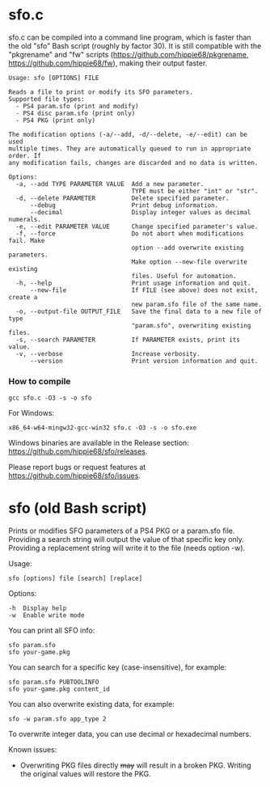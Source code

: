 # sfo.c

sfo.c can be compiled into a command line program, which is faster than the old "sfo" Bash script (roughly by factor 30). It is still compatible with the "pkgrename" and "fw" scripts (https://github.com/hippie68/pkgrename, https://github.com/hippie68/fw), making their output faster.

    Usage: sfo [OPTIONS] FILE
    
    Reads a file to print or modify its SFO parameters.
    Supported file types:
      - PS4 param.sfo (print and modify)
      - PS4 disc param.sfo (print only)
      - PS4 PKG (print only)
    
    The modification options (-a/--add, -d/--delete, -e/--edit) can be used
    multiple times. They are automatically queued to run in appropriate order. If
    any modification fails, changes are discarded and no data is written.
    
    Options:
      -a, --add TYPE PARAMETER VALUE  Add a new parameter.
                                      TYPE must be either "int" or "str".
      -d, --delete PARAMETER          Delete specified parameter.
          --debug                     Print debug information.
          --decimal                   Display integer values as decimal numerals.
      -e, --edit PARAMETER VALUE      Change specified parameter's value.
      -f, --force                     Do not abort when modifications fail. Make
                                      option --add overwrite existing parameters.
                                      Make option --new-file overwrite existing
                                      files. Useful for automation.
      -h, --help                      Print usage information and quit.
          --new-file                  If FILE (see above) does not exist, create a
                                      new param.sfo file of the same name.
      -o, --output-file OUTPUT_FILE   Save the final data to a new file of type
                                      "param.sfo", overwriting existing files.
      -s, --search PARAMETER          If PARAMETER exists, print its value.
      -v, --verbose                   Increase verbosity.
          --version                   Print version information and quit.

### How to compile

    gcc sfo.c -O3 -s -o sfo

For Windows:

    x86_64-w64-mingw32-gcc-win32 sfo.c -O3 -s -o sfo.exe

Windows binaries are available in the Release section: https://github.com/hippie68/sfo/releases.

Please report bugs or request features at https://github.com/hippie68/sfo/issues.

# sfo (old Bash script)

Prints or modifies SFO parameters of a PS4 PKG or a param.sfo file.                  
Providing a search string will output the value of that specific key only.     
Providing a replacement string will write it to the file (needs option -w). 

Usage:

    sfo [options] file [search] [replace]

Options:

    -h  Display help
    -w  Enable write mode

You can print all SFO info:

    sfo param.sfo
    sfo your-game.pkg

You can search for a specific key (case-insensitive), for example:

    sfo param.sfo PUBTOOLINFO
    sfo your-game.pkg content_id

You can also overwrite existing data, for example:

    sfo -w param.sfo app_type 2

To overwrite integer data, you can use decimal or hexadecimal numbers.

Known issues:

- Overwriting PKG files directly ~~may~~ will result in a broken PKG. Writing the original values will restore the PKG.



